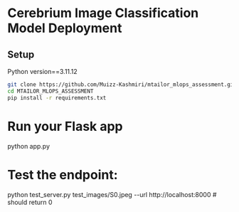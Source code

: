# Cerebrium Image Classification Model Deployment

## Setup
Python version==3.11.12

```bash
git clone https://github.com/Muizz-Kashmiri/mtailor_mlops_assessment.git
cd MTAILOR_MLOPS_ASSESSMENT
pip install -r requirements.txt
```
# Run your Flask app
python app.py

# Test the endpoint: 
python test_server.py test_images/S0.jpeg --url http://localhost:8000 # should return 0